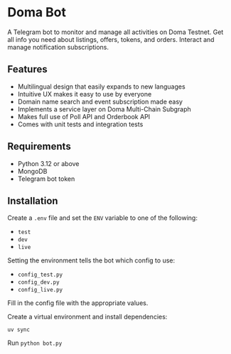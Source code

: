 # Doma Bot

A Telegram bot to monitor and manage all activities on Doma Testnet.
Get all info you need about listings, offers, tokens, and orders.
Interact and manage notification subscriptions.

## Features

- Multilingual design that easily expands to new languages
- Intuitive UX makes it easy to use by everyone
- Domain name search and event subscription made easy
- Implements a service layer on Doma Multi-Chain Subgraph
- Makes full use of Poll API and Orderbook API
- Comes with unit tests and integration tests

## Requirements

- Python 3.12 or above
- MongoDB
- Telegram bot token

## Installation
Create a `.env` file and set the `ENV` variable to one of the following:
  - `test`
  - `dev`
  - `live`

Setting the environment tells the bot which config to use:
  - `config_test.py`
  - `config_dev.py`
  - `config_live.py`

Fill in the config file with the appropriate values.

Create a virtual environment and install dependencies:

`uv sync`

Run `python bot.py`